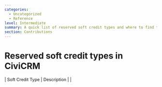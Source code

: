 ```yaml
---
categories:
  - Uncategorized
  - Reference  
level: Intermediate  
summary: A quick list of reserved soft credit types and where to find them in CiviCRM.  
section: Contributions  
---
```


# Reserved soft credit types in CiviCRM

| Soft Credit Type         | Description                                                                 |
|
